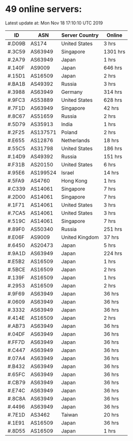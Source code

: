 # 49 online servers:

Latest update at: Mon Nov 18 17:10:10 UTC 2019

| ID | ASN | Server Country | Online |
| -- | --- | -------------- | ------ |
| #.D09B | AS174 | United States | 3 hrs |
| #.3C59 | AS63949 | Singapore | 1301 hrs |
| #.2A79 | AS63949 | Japan | 1 hrs |
| #.140F | AS9009 | Japan | 646 hrs |
| #.15D1 | AS16509 | Japan | 2 hrs |
| #.BA1B | AS49392 | Russia | 3 hrs |
| #.3988 | AS63949 | Germany | 314 hrs |
| #.9FC3 | AS53889 | United States | 628 hrs |
| #.7F1D | AS63949 | Singapore | 42 hrs |
| #.8C67 | AS51659 | Russia | 2 hrs |
| #.5D79 | AS35913 | India | 1 hrs |
| #.2F25 | AS137571 | Poland | 2 hrs |
| #.E655 | AS12876 | Netherlands | 18 hrs |
| #.55C5 | AS31798 | United States | 186 hrs |
| #.14D9 | AS49392 | Russia | 151 hrs |
| #.F31B | AS20150 | United States | 6 hrs |
| #.95E6 | AS199524 | Israel | 14 hrs |
| #.5FA9 | AS4760 | Hong Kong | 1 hrs |
| #.C339 | AS14061 | Singapore | 7 hrs |
| #.2D00 | AS14061 | Singapore | 7 hrs |
| #.1F71 | AS14061 | United States | 3 hrs |
| #.7CA5 | AS14061 | United States | 3 hrs |
| #.519C | AS14061 | Singapore | 7 hrs |
| #.89F0 | AS50340 | Russia | 251 hrs |
| #.E06F | AS9009 | United Kingdom | 37 hrs |
| #.6450 | AS20473 | Japan | 5 hrs |
| #.9A1D | AS63949 | Japan | 224 hrs |
| #.E5B2 | AS16509 | Japan | 1 hrs |
| #.5BCE | AS16509 | Japan | 2 hrs |
| #.139F | AS16509 | Japan | 1 hrs |
| #.2953 | AS16509 | Japan | 2 hrs |
| #.9F69 | AS63949 | Japan | 36 hrs |
| #.0609 | AS63949 | Japan | 36 hrs |
| #.3332 | AS63949 | Japan | 36 hrs |
| #.414E | AS16509 | Japan | 2 hrs |
| #.AB73 | AS63949 | Japan | 36 hrs |
| #.04DF | AS63949 | Japan | 36 hrs |
| #.FF7D | AS63949 | Japan | 36 hrs |
| #.C447 | AS63949 | Japan | 36 hrs |
| #.07A4 | AS63949 | Japan | 36 hrs |
| #.B432 | AS63949 | Japan | 36 hrs |
| #.65FC | AS63949 | Japan | 36 hrs |
| #.CB79 | AS63949 | Japan | 36 hrs |
| #.E74C | AS63949 | Japan | 36 hrs |
| #.8C8A | AS63949 | Japan | 36 hrs |
| #.4496 | AS63949 | Japan | 36 hrs |
| #.7E1D | AS3462 | Taiwan | 20 hrs |
| #.1E91 | AS16509 | Japan | 36 hrs |
| #.8D55 | AS16509 | Japan | 1 hrs |

